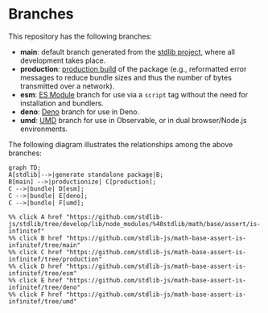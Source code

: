 <!--

@license Apache-2.0

Copyright (c) 2022 The Stdlib Authors.

Licensed under the Apache License, Version 2.0 (the "License");
you may not use this file except in compliance with the License.
You may obtain a copy of the License at

    http://www.apache.org/licenses/LICENSE-2.0

Unless required by applicable law or agreed to in writing, software
distributed under the License is distributed on an "AS IS" BASIS,
WITHOUT WARRANTIES OR CONDITIONS OF ANY KIND, either express or implied.
See the License for the specific language governing permissions and
limitations under the License.

-->

# Branches

This repository has the following branches:

-   **main**: default branch generated from the [stdlib project][stdlib-url], where all development takes place.
-   **production**: [production build][production-url] of the package (e.g., reformatted error messages to reduce bundle sizes and thus the number of bytes transmitted over a network).
-   **esm**: [ES Module][esm-url] branch for use via a `script` tag without the need for installation and bundlers.
-   **deno**: [Deno][deno-url] branch for use in Deno.
-   **umd**: [UMD][umd-url] branch for use in Observable, or in dual browser/Node.js environments.

The following diagram illustrates the relationships among the above branches:

```mermaid
graph TD;
A[stdlib]-->|generate standalone package|B;
B[main] -->|productionize| C[production];
C -->|bundle| D[esm];
C -->|bundle| E[deno];
C -->|bundle| F[umd];

%% click A href "https://github.com/stdlib-js/stdlib/tree/develop/lib/node_modules/%40stdlib/math/base/assert/is-infinitef"
%% click B href "https://github.com/stdlib-js/math-base-assert-is-infinitef/tree/main"
%% click C href "https://github.com/stdlib-js/math-base-assert-is-infinitef/tree/production"
%% click D href "https://github.com/stdlib-js/math-base-assert-is-infinitef/tree/esm"
%% click E href "https://github.com/stdlib-js/math-base-assert-is-infinitef/tree/deno"
%% click F href "https://github.com/stdlib-js/math-base-assert-is-infinitef/tree/umd"
```

[stdlib-url]: https://github.com/stdlib-js/stdlib/tree/develop/lib/node_modules/%40stdlib/math/base/assert/is-infinitef
[production-url]: https://github.com/stdlib-js/math-base-assert-is-infinitef/tree/production
[deno-url]: https://github.com/stdlib-js/math-base-assert-is-infinitef/tree/deno
[umd-url]: https://github.com/stdlib-js/math-base-assert-is-infinitef/tree/umd
[esm-url]: https://github.com/stdlib-js/math-base-assert-is-infinitef/tree/esm